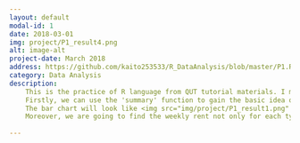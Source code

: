 ```yaml
---
layout: default
modal-id: 1
date: 2018-03-01
img: project/P1_result4.png
alt: image-alt
project-date: March 2018
address: https://github.com/kaito253533/R_DataAnalysis/blob/master/P1.Rmd
category: Data Analysis
description:
    This is the practice of R language from QUT tutorial materials. I made this to record my learning process. <br/>The data set represents the rent prices of different types of houses in the Brisbane area. As We can see, the data set contains the house types(column-dwelling_type), weely rent price(column-weekly_rent), and location(column-locality).<img src="img/project/P1_data.png" class="img-responsive img-centered" alt="image-alt"> 
    Firstly, we can use the 'summary' function to gain the basic idea of the data set. Now, the detail infomation has been shown, such as minimum, median, and mean.<img src="img/project/P1_process1.png" class="img-responsive img-centered" alt="image-alt"> Then, try to use the 'aggregate' function to find out the 'mean' of each types of houses. <img src="img/project/P1_process2.png" class="img-responsive img-centered" alt="image-alt"> Finally, use 'barplot' function to generate a bar chart.<img src="img/project/P1_process3.png" class="img-responsive img-centered" alt="image-alt"> 
    The bar chart will look like <img src="img/project/P1_result1.png" class="img-responsive img-centered" alt="image-alt"> Now, we can use ggplot2 library to draw another bar chart.<img src="img/project/P1_process4.png" class="img-responsive img-centered" alt="image-alt"><img src="img/project/P1_result2.png" class="img-responsive img-centered" alt="image-alt">
    Moreover, we are going to find the weekly rent not only for each types of houses but also in different locations. As a result, we also use 'aggregate' function, but this time, we use multi feacture to do the 'group by'. Same, we can use 'bar chart' function to draw a chart.<img src="img/project/P1_process5.png" class="img-responsive img-centered" alt="image-alt"> <img src="img/project/P1_result3.png" class="img-responsive img-centered" alt="image-alt"> And also can use ggplot function. <img src="img/project/P1_process6.png" class="img-responsive img-centered" alt="image-alt"> <img src="img/project/P1_result4.png" class="img-responsive img-centered" alt="image-alt"> If you are interested this project, you can access the url which is placed below.
    
---
```

